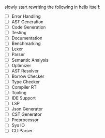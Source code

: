 slowly start rewriting the following in helix itself:
- [ ] Error Handling
- [ ] AST Generation
- [ ] Code Generation
- [ ] Testing
- [ ] Documentation
- [ ] Benchmarking
- [ ] Lexer
- [ ] Parser
- [ ] Semantic Analysis
- [ ] Optimizer
- [ ] AST Resolver
- [ ] Borrow Checker
- [ ] Type Checker
- [ ] Compiler RT
- [ ] Tooling
- [ ] IDE Support
- [ ] LSP
- [ ] Json Generator
- [ ] CST Generator
- [ ] Preprocessor
- [ ] Sys IO
- [ ] CLI Parser